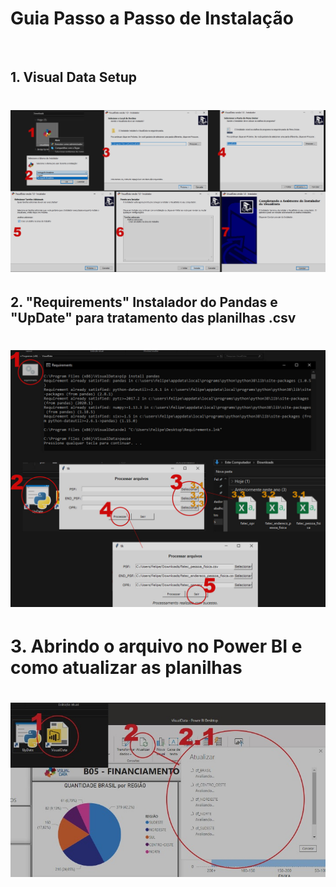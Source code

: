 <h1> Guia Passo a Passo de Instalação </h1><br>

## 1. Visual Data Setup

<h1 align = "center"><img src="https://github.com/fcostafelipe/PI-SPCBrasil-2020/blob/master/install_1.jpg" alt="passoapassoisntalacao"></a></h1>

## 2. "Requirements" Instalador do Pandas e "UpDate" para tratamento das planilhas .csv

<h1 align = "center"><img src="https://github.com/fcostafelipe/PI-SPCBrasil-2020/blob/master/install_requirements_update.jpg" alt="passoapassoisntalacao"></a></h1>

# 3. Abrindo o arquivo no Power BI e como atualizar as planilhas

<h1 align = "center"><img src="https://github.com/fcostafelipe/PI-SPCBrasil-2020/blob/master/install_powerbi.jpg" alt="powerbipassos"></a></h1>


